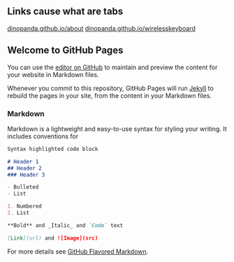 ## Links cause what are tabs

[dinopanda.github.io/about](https://dinopanda.github.io/about)
[dinopanda.github.io/wirelesskeyboard](https://dinopanda.github.io/wirelesskeyboard)

## Welcome to GitHub Pages

You can use the [editor on GitHub](https://github.com/dinopanda/dinopanda.github.io/edit/master/README.md) to maintain and preview the content for your website in Markdown files.

Whenever you commit to this repository, GitHub Pages will run [Jekyll](https://jekyllrb.com/) to rebuild the pages in your site, from the content in your Markdown files.

### Markdown

Markdown is a lightweight and easy-to-use syntax for styling your writing. It includes conventions for

```markdown
Syntax highlighted code block

# Header 1
## Header 2
### Header 3

- Bulleted
- List

1. Numbered
2. List

**Bold** and _Italic_ and `Code` text

[Link](url) and ![Image](src)
```

For more details see [GitHub Flavored Markdown](https://guides.github.com/features/mastering-markdown/).
